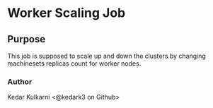 # Worker Scaling Job


## Purpose

This job is supposed to scale up and down the clusters by changing machinesets replicas count for worker nodes.

### Author
Kedar Kulkarni <@kedark3 on Github>
